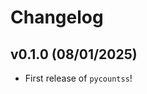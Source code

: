 # Changelog

<!--next-version-placeholder-->

## v0.1.0 (08/01/2025)

- First release of `pycountss`!